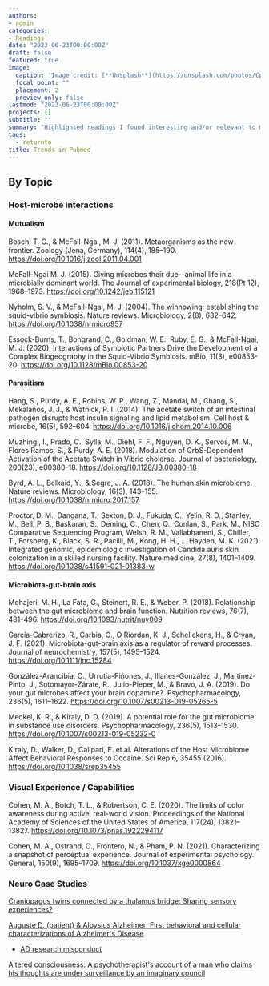```yaml
---
authors:
- admin
categories:
- Readings
date: "2023-06-23T00:00:00Z"
draft: false
featured: true
image:
  caption: 'Image credit: [**Unsplash**](https://unsplash.com/photos/CpkOjOcXdUY)'
  focal_point: ""
  placement: 2
  preview_only: false
lastmod: "2023-06-23T00:00:00Z"
projects: []
subtitle: ""
summary: "Highlighted readings I found interesting and/or relevant to my study"
tags:
  - returnto
title: Trends in Pubmed
---
```



## By Topic
### Host-microbe interactions
#### Mutualism
Bosch, T. C., & McFall-Ngai, M. J. (2011). Metaorganisms as the new frontier. Zoology (Jena, Germany), 114(4), 185–190. https://doi.org/10.1016/j.zool.2011.04.001

McFall-Ngai M. J. (2015). Giving microbes their due--animal life in a microbially dominant world. The Journal of experimental biology, 218(Pt 12), 1968–1973. https://doi.org/10.1242/jeb.115121

Nyholm, S. V., & McFall-Ngai, M. J. (2004). The winnowing: establishing the squid-vibrio symbiosis. Nature reviews. Microbiology, 2(8), 632–642. https://doi.org/10.1038/nrmicro957

Essock-Burns, T., Bongrand, C., Goldman, W. E., Ruby, E. G., & McFall-Ngai, M. J. (2020). Interactions of Symbiotic Partners Drive the Development of a Complex Biogeography in the Squid-Vibrio Symbiosis. mBio, 11(3), e00853-20. https://doi.org/10.1128/mBio.00853-20

#### Parasitism
Hang, S., Purdy, A. E., Robins, W. P., Wang, Z., Mandal, M., Chang, S., Mekalanos, J. J., & Watnick, P. I. (2014). The acetate switch of an intestinal pathogen disrupts host insulin signaling and lipid metabolism. Cell host & microbe, 16(5), 592–604. https://doi.org/10.1016/j.chom.2014.10.006

Muzhingi, I., Prado, C., Sylla, M., Diehl, F. F., Nguyen, D. K., Servos, M. M., Flores Ramos, S., & Purdy, A. E. (2018). Modulation of CrbS-Dependent Activation of the Acetate Switch in Vibrio cholerae. Journal of bacteriology, 200(23), e00380-18. https://doi.org/10.1128/JB.00380-18

Byrd, A. L., Belkaid, Y., & Segre, J. A. (2018). The human skin microbiome. Nature reviews. Microbiology, 16(3), 143–155. https://doi.org/10.1038/nrmicro.2017.157

Proctor, D. M., Dangana, T., Sexton, D. J., Fukuda, C., Yelin, R. D., Stanley, M., Bell, P. B., Baskaran, S., Deming, C., Chen, Q., Conlan, S., Park, M., NISC Comparative Sequencing Program, Welsh, R. M., Vallabhaneni, S., Chiller, T., Forsberg, K., Black, S. R., Pacilli, M., Kong, H. H., … Hayden, M. K. (2021). Integrated genomic, epidemiologic investigation of Candida auris skin colonization in a skilled nursing facility. Nature medicine, 27(8), 1401–1409. https://doi.org/10.1038/s41591-021-01383-w

#### Microbiota-gut-brain axis 
Mohajeri, M. H., La Fata, G., Steinert, R. E., & Weber, P. (2018). Relationship between the gut microbiome and brain function. Nutrition reviews, 76(7), 481–496. https://doi.org/10.1093/nutrit/nuy009

García-Cabrerizo, R., Carbia, C., O Riordan, K. J., Schellekens, H., & Cryan, J. F. (2021). Microbiota-gut-brain axis as a regulator of reward processes. Journal of neurochemistry, 157(5), 1495–1524. https://doi.org/10.1111/jnc.15284

González-Arancibia, C., Urrutia-Piñones, J., Illanes-González, J., Martinez-Pinto, J., Sotomayor-Zárate, R., Julio-Pieper, M., & Bravo, J. A. (2019). Do your gut microbes affect your brain dopamine?. Psychopharmacology, 236(5), 1611–1622. https://doi.org/10.1007/s00213-019-05265-5

Meckel, K. R., & Kiraly, D. D. (2019). A potential role for the gut microbiome in substance use disorders. Psychopharmacology, 236(5), 1513–1530. https://doi.org/10.1007/s00213-019-05232-0

Kiraly, D., Walker, D., Calipari, E. et al. Alterations of the Host Microbiome Affect Behavioral Responses to Cocaine. Sci Rep 6, 35455 (2016). https://doi.org/10.1038/srep35455

### Visual Experience / Capabilities
Cohen, M. A., Botch, T. L., & Robertson, C. E. (2020). The limits of color awareness during active, real-world vision. Proceedings of the National Academy of Sciences of the United States of America, 117(24), 13821–13827. https://doi.org/10.1073/pnas.1922294117

Cohen, M. A., Ostrand, C., Frontero, N., & Pham, P. N. (2021). Characterizing a snapshot of perceptual experience. Journal of experimental psychology. General, 150(9), 1695–1709. https://doi.org/10.1037/xge0000864

### Neuro Case Studies
[Craniopagus twins connected by a thalamus bridge: Sharing sensory experiences?](https://www.nytimes.com/2011/05/29/magazine/could-conjoined-twins-share-a-mind.html)

[Auguste D. (patient) & Aloysius Alzheimer: First behavioral and cellular characterizations of Alzheimer's Disease](https://alzheimer.neurology.ucla.edu/pubs/alzheimerLancet.pdf) 
-  [AD research misconduct](https://www.science.org/content/article/potential-fabrication-research-images-threatens-key-theory-alzheimers-disease#sidebar)

[Altered consciousness: A psychotherapist's account of a man who claims his thoughts are under surveillance by an imaginary council](https://pcsp.libraries.rutgers.edu/index.php/pcsp/article/view/2072/3479)



